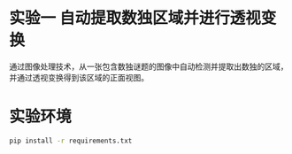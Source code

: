 # 实验一 自动提取数独区域并进行透视变换
通过图像处理技术，从一张包含数独谜题的图像中自动检测并提取出数独的区域，并通过透视变换得到该区域的正面视图。
# 实验环境
```bash
pip install -r requirements.txt
```

